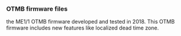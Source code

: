 ### OTMB firmware files 
the ME1/1 OTMB firmware developed and tested in 2018. This OTMB firmware includes new features like localized dead time zone.  

